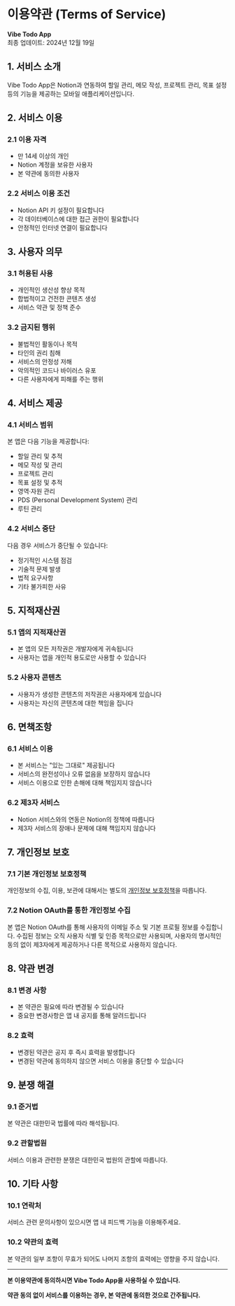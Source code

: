 # 이용약관 (Terms of Service)

**Vibe Todo App**  
최종 업데이트: 2024년 12월 19일

## 1. 서비스 소개

Vibe Todo App은 Notion과 연동하여 할일 관리, 메모 작성, 프로젝트 관리, 목표 설정 등의 기능을 제공하는 모바일 애플리케이션입니다.

## 2. 서비스 이용

### 2.1 이용 자격
- 만 14세 이상의 개인
- Notion 계정을 보유한 사용자
- 본 약관에 동의한 사용자

### 2.2 서비스 이용 조건
- Notion API 키 설정이 필요합니다
- 각 데이터베이스에 대한 접근 권한이 필요합니다
- 안정적인 인터넷 연결이 필요합니다

## 3. 사용자 의무

### 3.1 허용된 사용
- 개인적인 생산성 향상 목적
- 합법적이고 건전한 콘텐츠 생성
- 서비스 약관 및 정책 준수

### 3.2 금지된 행위
- 불법적인 활동이나 목적
- 타인의 권리 침해
- 서비스의 안정성 저해
- 악의적인 코드나 바이러스 유포
- 다른 사용자에게 피해를 주는 행위

## 4. 서비스 제공

### 4.1 서비스 범위
본 앱은 다음 기능을 제공합니다:
- 할일 관리 및 추적
- 메모 작성 및 관리
- 프로젝트 관리
- 목표 설정 및 추적
- 영역·자원 관리
- PDS (Personal Development System) 관리
- 루틴 관리

### 4.2 서비스 중단
다음 경우 서비스가 중단될 수 있습니다:
- 정기적인 시스템 점검
- 기술적 문제 발생
- 법적 요구사항
- 기타 불가피한 사유

## 5. 지적재산권

### 5.1 앱의 지적재산권
- 본 앱의 모든 저작권은 개발자에게 귀속됩니다
- 사용자는 앱을 개인적 용도로만 사용할 수 있습니다

### 5.2 사용자 콘텐츠
- 사용자가 생성한 콘텐츠의 저작권은 사용자에게 있습니다
- 사용자는 자신의 콘텐츠에 대한 책임을 집니다

## 6. 면책조항

### 6.1 서비스 이용
- 본 서비스는 "있는 그대로" 제공됩니다
- 서비스의 완전성이나 오류 없음을 보장하지 않습니다
- 서비스 이용으로 인한 손해에 대해 책임지지 않습니다

### 6.2 제3자 서비스
- Notion 서비스와의 연동은 Notion의 정책에 따릅니다
- 제3자 서비스의 장애나 문제에 대해 책임지지 않습니다

## 7. 개인정보 보호

### 7.1 기본 개인정보 보호정책
개인정보의 수집, 이용, 보관에 대해서는 별도의 [개인정보 보호정책](PRIVACY.md)을 따릅니다.

### 7.2 Notion OAuth를 통한 개인정보 수집
본 앱은 Notion OAuth를 통해 사용자의 이메일 주소 및 기본 프로필 정보를 수집합니다. 수집된 정보는 오직 사용자 식별 및 인증 목적으로만 사용되며, 사용자의 명시적인 동의 없이 제3자에게 제공하거나 다른 목적으로 사용하지 않습니다.

## 8. 약관 변경

### 8.1 변경 사항
- 본 약관은 필요에 따라 변경될 수 있습니다
- 중요한 변경사항은 앱 내 공지를 통해 알려드립니다

### 8.2 효력
- 변경된 약관은 공지 후 즉시 효력을 발생합니다
- 변경된 약관에 동의하지 않으면 서비스 이용을 중단할 수 있습니다

## 9. 분쟁 해결

### 9.1 준거법
본 약관은 대한민국 법률에 따라 해석됩니다.

### 9.2 관할법원
서비스 이용과 관련한 분쟁은 대한민국 법원의 관할에 따릅니다.

## 10. 기타 사항

### 10.1 연락처
서비스 관련 문의사항이 있으시면 앱 내 피드백 기능을 이용해주세요.

### 10.2 약관의 효력
본 약관의 일부 조항이 무효가 되어도 나머지 조항의 효력에는 영향을 주지 않습니다.

---

**본 이용약관에 동의하시면 Vibe Todo App을 사용하실 수 있습니다.**

**약관 동의 없이 서비스를 이용하는 경우, 본 약관에 동의한 것으로 간주됩니다.**
